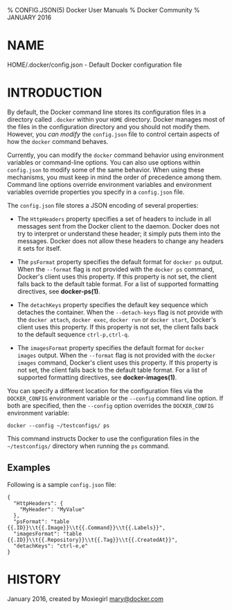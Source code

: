 % CONFIG.JSON(5) Docker User Manuals
% Docker Community
% JANUARY 2016
# NAME
HOME/.docker/config.json - Default Docker configuration file

# INTRODUCTION

By default, the Docker command line stores its configuration files in a
directory called `.docker` within your `HOME` directory.  Docker manages most of
the files in the configuration directory and you should not modify them.
However, you *can modify* the `config.json` file to control certain aspects of
how the `docker` command behaves.

Currently, you can modify the `docker` command behavior using environment
variables or command-line options. You can also use options within
`config.json` to modify some of the same behavior. When using these
mechanisms, you must keep in mind the order of precedence among them. Command
line options override environment variables and environment variables override
properties you specify in a `config.json` file.

The `config.json` file stores a JSON encoding of several properties:

* The `HttpHeaders` property specifies a set of headers to include in all messages
sent from the Docker client to the daemon. Docker does not try to interpret or
understand these header; it simply puts them into the messages. Docker does not
allow these headers to change any headers it sets for itself.

* The `psFormat` property specifies the default format for `docker ps` output.
When the `--format` flag is not provided with the `docker ps` command,
Docker's client uses this property. If this property is not set, the client
falls back to the default table format. For a list of supported formatting
directives, see **docker-ps(1)**.

* The `detachKeys` property specifies the default key sequence which
detaches the container. When the `--detach-keys` flag is not provide
with the `docker attach`, `docker exec`, `docker run` or `docker
start`, Docker's client uses this property. If this property is not
set, the client falls back to the default sequence `ctrl-p,ctrl-q`.


* The `imagesFormat` property  specifies the default format for `docker images`
output. When the `--format` flag is not provided with the `docker images`
command, Docker's client uses this property. If this property is not set, the
client falls back to the default table format. For a list of supported
formatting directives, see **docker-images(1)**.

You can specify a different location for the configuration files via the
`DOCKER_CONFIG` environment variable or the `--config` command line option. If
both are specified, then the `--config` option overrides the `DOCKER_CONFIG`
environment variable:

    docker --config ~/testconfigs/ ps

This command instructs Docker to use the configuration files in the
`~/testconfigs/` directory when running the `ps` command.

## Examples

Following is a sample `config.json` file:

    {
      "HttpHeaders": {
        "MyHeader": "MyValue"
      },
      "psFormat": "table {{.ID}}\\t{{.Image}}\\t{{.Command}}\\t{{.Labels}}",
      "imagesFormat": "table {{.ID}}\\t{{.Repository}}\\t{{.Tag}}\\t{{.CreatedAt}}",
      "detachKeys": "ctrl-e,e"
    }

# HISTORY
January 2016, created by Moxiegirl <mary@docker.com>
